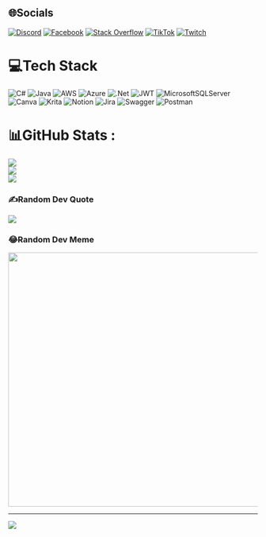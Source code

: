 
## 🌐Socials
[![Discord](https://img.shields.io/badge/Discord-%237289DA.svg?logo=discord&logoColor=white)](htttps://discord.gg/RD#2319) [![Facebook](https://img.shields.io/badge/Facebook-%231877F2.svg?logo=Facebook&logoColor=white)](https://facebook.com/mytdv.msr) [![Stack Overflow](https://img.shields.io/badge/-Stackoverflow-FE7A16?logo=stack-overflow&logoColor=white)](https://stackoverflow.com/users/18218955) [![TikTok](https://img.shields.io/badge/TikTok-%23000000.svg?logo=TikTok&logoColor=white)](https://tiktok.com/@@monsheri755) [![Twitch](https://img.shields.io/badge/Twitch-%239146FF.svg?logo=Twitch&logoColor=white)](https://twitch.tv/msrvivian) 

# 💻Tech Stack
![C#](https://img.shields.io/badge/c%23-%23239120.svg?style=for-the-badge&logo=c-sharp&logoColor=white) ![Java](https://img.shields.io/badge/java-%23ED8B00.svg?style=for-the-badge&logo=java&logoColor=white) ![AWS](https://img.shields.io/badge/AWS-%23FF9900.svg?style=for-the-badge&logo=amazon-aws&logoColor=white) ![Azure](https://img.shields.io/badge/azure-%230072C6.svg?style=for-the-badge&logo=azure-devops&logoColor=white) ![.Net](https://img.shields.io/badge/.NET-5C2D91?style=for-the-badge&logo=.net&logoColor=white) ![JWT](https://img.shields.io/badge/JWT-black?style=for-the-badge&logo=JSON%20web%20tokens) ![MicrosoftSQLServer](https://img.shields.io/badge/Microsoft%20SQL%20Sever-CC2927?style=for-the-badge&logo=microsoft%20sql%20server&logoColor=white) ![Canva](https://img.shields.io/badge/Canva-%2300C4CC.svg?style=for-the-badge&logo=Canva&logoColor=white) ![Krita](https://img.shields.io/badge/Krita-203759?style=for-the-badge&logo=krita&logoColor=EEF37B) ![Notion](https://img.shields.io/badge/Notion-%23000000.svg?style=for-the-badge&logo=notion&logoColor=white) ![Jira](https://img.shields.io/badge/jira-%230A0FFF.svg?style=for-the-badge&logo=jira&logoColor=white) ![Swagger](https://img.shields.io/badge/-Swagger-%23Clojure?style=for-the-badge&logo=swagger&logoColor=white) ![Postman](https://img.shields.io/badge/Postman-FF6C37?style=for-the-badge&logo=postman&logoColor=white)
# 📊GitHub Stats :
![](https://github-readme-stats.vercel.app/api?username=SheriMSR&theme=tokyonight&hide_border=true&include_all_commits=true&count_private=true)<br/>
![](https://github-readme-streak-stats.herokuapp.com/?user=SheriMSR&theme=tokyonight&hide_border=true)<br/>
![](https://github-readme-stats.vercel.app/api/top-langs/?username=SheriMSR&theme=tokyonight&hide_border=true&include_all_commits=true&count_private=true&layout=compact)

### ✍️Random Dev Quote
![](https://quotes-github-readme.vercel.app/api?type=vetical&theme=dark)

### 😂Random Dev Meme
<img src="https://random-memer.herokuapp.com/" width="512px"/>

---
[![](https://visitcount.itsvg.in/api?id=SheriMSR&icon=2&color=1)](https://visitcount.itsvg.in)

